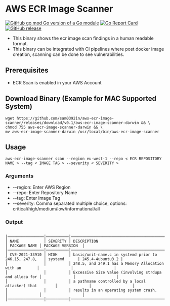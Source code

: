 # AWS ECR Image Scanner
[![GitHub go.mod Go version of a Go module](https://img.shields.io/github/go-mod/go-version/gomods/athens.svg)](https://github.com/gomods/athens) 
[![Go Report Card](https://goreportcard.com/badge/github.com/sam0392in/aws-ecr-image-scanner)](https://goreportcard.com/report/github.com/sam0392in/aws-ecr-image-scanner)
[![GitHub release](https://img.shields.io/github/release/Naereen/StrapDown.js.svg)](https://GitHub.com/Naereen/StrapDown.js/releases/)



- This binary shows the ecr image scan findings in a human readable format.
- This binary can be integrated with CI pipelines where post docker image creation, scanning can be done to see vulnerabilities.

## Prerequisites
- ECR Scan is enabled in your AWS Account

## Download Binary (Example for MAC Supported System)
```
wget https://github.com/sam0392in/aws-ecr-image-scanner/releases/download/v0.1/aws-ecr-image-scanner-darwin && \
chmod 755 aws-ecr-image-scanner-darwin && \
mv aws-ecr-image-scanner-darwin /usr/local/bin/aws-ecr-image-scanner

```

## Usage
```shell
aws-ecr-image-scanner scan --region eu-west-1 --repo < ECR REPOSITORY NAME > --tag < IMAGE TAG > --severity < SEVERITY >
```

### Arguments
- --region:  Enter AWS Region
- --repo:     Enter Repository Name
- --tag:      Enter Image Tag
- --severity: Comma separated multiple choice, options: critical/high/medium/low/informational/all

### Output
```shell

│────────────────│──────────│────────────────────────────────────────────────────────│──────────────│──────────────────│
│ NAME           │ SEVERITY │ DESCRIPTION                                            │ PACKAGE NAME │ PACKAGE VERSION  │
│────────────────│──────────│────────────────────────────────────────────────────────│──────────────│──────────────────│
│ CVE-2021-33910 │ HIGH     │ basic/unit-name.c in systemd prior to 246.15, 247.8,   │ systemd      │ 245.4-4ubuntu3.2 │
│                │          │ 248.5, and 249.1 has a Memory Allocation with an       │              │                  │
│                │          │ Excessive Size Value (involving strdupa and alloca for │              │                  │
│                │          │ a pathname controlled by a local attacker) that        │              │                  │
│                │          │ results in an operating system crash.                  │              │                  │
│────────────────│──────────│────────────────────────────────────────────────────────│──────────────│──────────────────│
```

